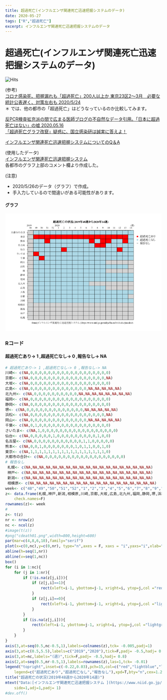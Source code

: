 ```yaml
---
title: 超過死亡(インフルエンザ関連死亡迅速把握システムのデータ)
date: 2020-05-27
tags: ["R","超過死亡"]
excerpt: インフルエンザ関連死亡迅速把握システムのデータ
---
```


# 超過死亡(インフルエンザ関連死亡迅速把握システムのデータ)

![Hits](https://hitcounter.pythonanywhere.com/count/tag.svg?url=https%3A%2F%2Fgitpress.io%2F%40statrstart%2Ftyouka01)  

(参考)  
[コロナ感染死、把握漏れも「超過死亡」200人以上か 東京23区2～3月　必要な統計公表遅く、対策左右も 2020/5/24](https://www.nikkei.com/article/DGXMZO59508030U0A520C2NN1000/)   
＊ では、他の都市の「超過死亡」はどうなっているのか比較してみます。 

[反PCR検査拡充派の間で広まる医師ブログの不自然なデータ引用。「日本に超過死亡はない」の嘘 2020.05.16](https://hbol.jp/219193?cx_clicks_art_mdl=3_title)  
[「超過死亡グラフ改竄」疑惑に、国立感染研は誠実に答えよ！](https://webronza.asahi.com/politics/articles/2020052600001.html)  

[インフルエンザ関連死亡迅速把握システムについてのQ＆A](https://www.niid.go.jp/niid/ja/from-idsc/9627-jinsoku-qa.html)  

(使用したデータ)  
[インフルエンザ関連死亡迅速把握システム ](https://www.niid.go.jp/niid/ja/flu-m/2112-idsc/jinsoku/)  
各都市のグラフ上部のコメント欄より作成した。

(注意)  
- 2020/5/26のデータ（グラフ）で作成。 
- 手入力しているので間違いがある可能性があります。

#### グラフ

![cdeath01](https://raw.githubusercontent.com/statrstart/statrstart.github.com/master/source/images/cdeath01.png)

### Rコード

#### 超過死亡あり-> 1 ,超過死亡なし-> 0 ,報告なし-> NA

```R
# 超過死亡あり-> 1 ,超過死亡なし-> 0 ,報告なし-> NA
川崎<- c(NA,0,0,0,0,0,0,0,0,0,0,0,0,0,0,0,0,0,0)
京都<- c(NA,0,0,0,0,0,0,0,0,0,0,0,0,0,0,0,0,0,NA)
大坂<- c(NA,0,0,0,0,0,0,0,0,0,0,0,0,0,0,0,0,0,0)
広島<- c(NA,0,0,0,0,0,0,0,0,0,0,0,0,0,NA,NA,NA,NA,NA)
北九州<- c(NA,0,0,0,0,0,0,0,0,0,0,NA,NA,NA,NA,NA,NA,NA,NA)
福岡<- c(NA,0,0,0,0,0,0,0,0,0,0,0,0,0,0,0,0,0,0)
静岡<- c(NA,0,0,0,0,0,0,0,0,0,0,0,0,0,0,0,0,0,0)
堺<- c(NA,0,0,0,0,0,0,0,0,0,0,0,0,0,NA,NA,NA,NA,NA)
浜松<- c(NA,0,0,0,0,0,0,0,0,0,0,0,0,0,0,0,0,0,NA)
岡山<- c(NA,0,0,0,0,0,0,0,0,0,0,0,0,0,NA,NA,NA,NA,NA)
千葉<- c(NA,0,1,0,0,0,0,0,0,0,0,0,0,0,0,0,0,0,0)
さいたま<- c(NA,1,0,0,0,0,0,0,0,0,0,0,0,0,0,0,0,0,0)
仙台<- c(NA,0,0,0,0,0,1,0,0,0,0,0,0,0,0,0,1,0,0)
名古屋<- c(NA,0,0,0,0,0,0,0,0,0,0,0,1,1,0,0,0,0,0)
熊本<- c(NA,0,0,1,0,0,0,0,0,0,0,1,0,1,1,0,0,1,0)
東京<- c(NA,1,1,1,1,1,1,1,1,1,1,1,1,1,1,1,1,1,0)
大都市の合計<- c(NA,0,0,0,0,0,0,0,0,0,0,0,0,0,0,0,0,0,0)
# 報告なし
 札幌<- c(NA,NA,NA,NA,NA,NA,NA,NA,NA,NA,NA,NA,NA,NA,NA,NA,NA,NA,NA)
 神戸<- c(NA,NA,NA,NA,NA,NA,NA,NA,NA,NA,NA,NA,NA,NA,NA,NA,NA,NA,NA)
 新潟<- c(NA,NA,NA,NA,NA,NA,NA,NA,NA,NA,NA,NA,NA,NA,NA,NA,NA,NA,NA)
 相模原<- c(NA,NA,NA,NA,NA,NA,NA,NA,NA,NA,NA,NA,NA,NA,NA,NA,NA,NA,NA)
week<- c("48","49","50","51","52","1","2","3","4","5","6","7","8","9","10","11","12","13","14")
z<- data.frame(札幌,神戸,新潟,相模原,川崎,京都,大坂,広島,北九州,福岡,静岡,堺,浜松,岡山,千葉,さいたま,仙台,名古屋,熊本,東京,大都市の合計,
	check.names=F)
rownames(z)<- week
#
z<- t(z)
nr <- nrow(z)
nc <- ncol(z)
#image(t(z))
#png("cdeath01.png",width=800,height=600)
par(mar=c(4,8,6,10),family="serif")
plot(x=c(0,nc),y=c(0,nr), type="n",axes = F, xaxs = "i",yaxs="i",xlab="",ylab="")
abline(h=seq(1,nr))
abline(v=seq(1,nc))
box()
for (i in 1:nc){
	for (j in 1:nr){
		if (!is.na(z[j,i])){
			if (z[j,i]==1){
				rect(xleft=i-1, ybottom=j-1, xright=i, ytop=j,col ="red")
			}
			if (z[j,i]==0){
				rect(xleft=i-1, ybottom=j-1, xright=i, ytop=j,col ="lightblue")
			}
		}
		if (is.na(z[j,i])){
			rect(xleft=i-1, ybottom=j-1, xright=i, ytop=j,col ="lightgray")
		}			
	}
}
axis(3,at=seq(0.5,nc-0.5,1),labels=colnames(z),tck= -0.005,padj=1)
axis(3,at=c(0.5,5.5),labels=c("2019","2020"),tick=F,padj= -0.5,hadj= 0.8)
axis(3,at=nc,labels="(週)",tick=F,padj= -0.5,hadj= 0.8)
axis(2,at=seq(0.5,nr-0.5,1),labels=rownames(z),las=1,tck= -0.01)
legend("topright",inset=c(-0.22,0.03),pch=15,col=c("red","lightblue","lightgray"),
	legend=c("超過死亡あり","超過死亡なし","報告なし"),xpd=T,bty="n",cex=1.2)
title("超過死亡の状況(2019年48週から2020年14週)")
mtext("Data:[インフルエンザ関連死亡迅速把握システム ](https://www.niid.go.jp/niid/ja/flu-m/2112-idsc/jinsoku/) ",
	side=1,adj=1,padj= 1)
#dev.off()
```

